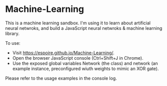 # Machine-Learning

This is a machine learning sandbox. I'm using it to learn about artificial neural netwroks, and build a JavaScript neural netwroks & machine learning library.

To use:
- Visit https://espoire.github.io/Machine-Learning/.
- Open the browser JavaScript console (Ctrl+Shift+J in Chrome).
- Use the exposed global variables Network (the class) and network (an example instance, preconfigured wiuth weights to mimic an XOR gate).

Please refer to the usage examples in the console log.